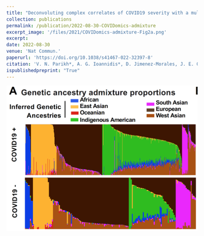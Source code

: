 ```yaml
---
title: "Deconvoluting complex correlates of COVID19 severity with a multi-omic pandemic tracking strategy"
collection: publications
permalink: /publication/2022-08-30-COVIDomics-admixture
excerpt_image: '/files/2021/COVIDomics-admixture-Fig2a.png'
excerpt:
date: 2022-08-30
venue: 'Nat Commun.'
paperurl: 'https://doi.org/10.1038/s41467-022-32397-8'
citation: 'V. N. Parikh*, A. G. Ioannidis*, D. Jimenez-Morales, J. E. Gorzynski, H. N. D. Jong, X. Liu, J. Roque, V. P. Cepeda-Espinoza, K. Osoegawa, C. Hughes, S. C. Sutton, N. Youlton, R. Joshi, D. Amar, Y. Tanigawa, D. Russo, J. Wong, J. T. Lauzon, J. Edelson, D. M. Montserrat, Y. Kwon, S. Rubinacci, O. Delaneau, L. Cappello, J. Kim, M. J. Shoura, A. N. Raja, N. Watson, N. Hammond, E. Spiteri, K. C. Mallempati, G. Montero-Martin, J. Christle, J. Kim, A. Kirillova, K. Seo, Y. Huang, C. Zhao, S. Moreno-Grau, S. Hershman, K. P. Dalton, J. Zhen, J. Kamm, K. Bhatt, A. Isakova, M. Morri, T. Ranganath, C. A. Blish, A. J. Rogers, K. Nadeau, S. Yang, A. Blomkalns, R. O’Hara, N. F. Neff, C. DeBoever, S. Szalma, M. T. Wheeler, C. Gates, K. Farh, G. P. Schroth, P. Febbo, F. deSouza, O. Cornejo, M. Fernandez-Vina, A. Kistler, J. Palacios, B. A. Pinsky, C. D. Bustamante, M. A. Rivas, E. A. Ashley, Deconvoluting complex correlates of COVID19 severity with a multi-omic pandemic tracking strategy. Nat Commun. 13, 5107 (2022).'
ispublishedpreprint: "True"
---
```



![Genetic-based admixture analysis of covid positive patients and controls](/files/2021/COVIDomics-admixture-Fig2a.png)
